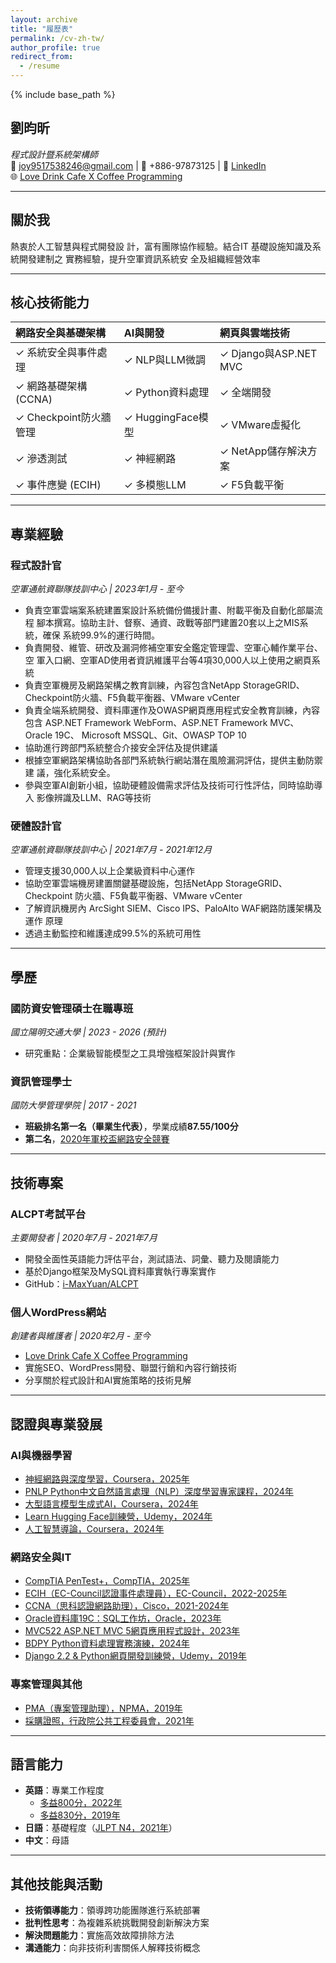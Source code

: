 ```yaml
---
layout: archive
title: "履歷表"
permalink: /cv-zh-tw/
author_profile: true
redirect_from:
  - /resume
---
```


{% include base_path %}


## 劉昀昕
*程式設計暨系統架構師*  
📧 joy9517538246@gmail.com | 📱 +886-97873125 | 🔗 [LinkedIn](https://www.linkedin.com/in/yun-hsin-liu/?locale=en_US)  
🌐 [Love Drink Cafe X Coffee Programming](https://lovedrinkcafe.com)

---

## 關於我
熱衷於人工智慧與程式開發設 計，富有團隊協作經驗。結合IT 基礎設施知識及系統開發建制之 實務經驗，提升空軍資訊系統安 全及組織經營效率

---

## 核心技術能力

| **網路安全與基礎架構** | **AI與開發** | **網頁與雲端技術** |
|:----------------------------------|:---------------------|:----------------------------|
| ✓ 系統安全與事件處理 | ✓ NLP與LLM微調 | ✓ Django與ASP.NET MVC |
| ✓ 網路基礎架構 (CCNA) | ✓ Python資料處理 | ✓ 全端開發 |
| ✓ Checkpoint防火牆管理 | ✓ HuggingFace模型 | ✓ VMware虛擬化 |
| ✓ 滲透測試 | ✓ 神經網路 | ✓ NetApp儲存解決方案 |
| ✓ 事件應變 (ECIH) | ✓ 多模態LLM | ✓ F5負載平衡 |

---

## 專業經驗

### **程式設計官**
*空軍通航資聯隊技訓中心 | 2023年1月 - 至今*

- 負責空軍雲端案系統建置案設計系統備份備援計畫、附載平衡及自動化部屬流程 腳本撰寫。協助主計、督察、通資、政戰等部門建置20套以上之MIS系統，確保 系統99.9%的運行時間。
- 負責開發、維管、研改及漏洞修補空軍安全鑑定管理雲、空軍心輔作業平台、空 軍入口網、空軍AD使用者資訊維護平台等4項30,000人以上使用之網頁系統
- 負責空軍機房及網路架構之教育訓練，內容包含NetApp StorageGRID、 Checkpoint防火牆、F5負載平衡器、VMware vCenter
- 負責全端系統開發、資料庫運作及OWASP網頁應用程式安全教育訓練，內容包含 ASP.NET Framework WebForm、ASP.NET Framework MVC、Oracle 19C、 Microsoft MSSQL、Git、OWASP TOP 10
- 協助進行跨部門系統整合介接安全評估及提供建議
- 根據空軍網路架構協助各部門系統執行網站潛在風險漏洞評估，提供主動防禦建 議，強化系統安全。
- 參與空軍AI創新小組，協助硬體設備需求評估及技術可行性評估，同時協助導入 影像辨識及LLM、RAG等技術

### **硬體設計官**
*空軍通航資聯隊技訓中心 | 2021年7月 - 2021年12月*

- 管理支援30,000人以上企業級資料中心運作
- 協助空軍雲端機房建置關鍵基礎設施，包括NetApp StorageGRID、Checkpoint 防火牆、F5負載平衡器、VMware vCenter
- 了解資訊機房內 ArcSight SIEM、Cisco IPS、PaloAlto WAF網路防護架構及運作 原理
- 透過主動監控和維護達成99.5%的系統可用性
---

## 學歷

### **國防資安管理碩士在職專班**
*國立陽明交通大學 | 2023 - 2026 (預計)*
- 研究重點：企業級智能模型之工具增強框架設計與實作

### **資訊管理學士**
*國防大學管理學院 | 2017 - 2021*
- **班級排名第一名（畢業生代表）**，學業成績**87.55/100分**
- **第二名**，[2020年軍校盃網路安全競賽](https://tw.news.yahoo.com/%E8%BB%8D%E6%A0%A1%E7%9B%83%E7%B6%B2%E8%B7%AF%E5%AE%89%E5%85%A8%E7%AB%B6%E8%B3%BD-%E7%AE%A1%E7%90%86%E5%AD%B8%E9%99%A2%E7%8D%B2%E4%BD%B3%E7%B8%BE-160000203.html)

---

## 技術專案

### **ALCPT考試平台**
*主要開發者 | 2020年7月 - 2021年7月*
- 開發全面性英語能力評估平台，測試語法、詞彙、聽力及閱讀能力
- 基於Django框架及MySQL資料庫實執行專案實作
- GitHub：[i-MaxYuan/ALCPT](https://github.com/i-MaxYuan/ALCPT)

### **個人WordPress網站**
*創建者與維護者 | 2020年2月 - 至今*
- [Love Drink Cafe X Coffee Programming](https://lovedrinkcafe.com)
- 實施SEO、WordPress開發、聯盟行銷和內容行銷技術
- 分享關於程式設計和AI實施策略的技術見解

---

## 認證與專業發展

### **AI與機器學習**
- [神經網路與深度學習，Coursera，2025年](https://www.coursera.org/account/accomplishments/verify/IL6YVLQ7VK6U)
- [PNLP Python中文自然語言處理（NLP）深度學習專家課程，2024年](https://t3764800.p.clickup-attachments.com/t3764800/bd14c453-b3c2-44ec-82e8-d3d20909200a/image.png?view=open)
- [大型語言模型生成式AI，Coursera，2024年](https://coursera.org/share/32a3342640ea17246b2a96aa6a3ff9b3)
- [Learn Hugging Face訓練營，Udemy，2024年](https://www.udemy.com/certificate/UC-673eadde-0a6b-4883-8c46-03d9804670a0/)
- [人工智慧導論，Coursera，2024年](https://coursera.org/share/f1a5c3b6f7af9e53039f5b05e20f6bdb)

### **網路安全與IT**
- [CompTIA PenTest+，CompTIA，2025年](https://t3764800.p.clickup-attachments.com/t3764800/0db3a5b3-926d-47a0-86d5-20082a87e2dc/image.png?view=open)
- [ECIH（EC-Council認證事件處理員），EC-Council，2022-2025年](https://t3764800.p.clickup-attachments.com/t3764800/5f36874b-8dde-4b33-8c7d-cfe2ea920735/ECC5037842691.jpeg?view=open)
- [CCNA（思科認證網路助理），Cisco，2021-2024年](https://t3764800.p.clickup-attachments.com/t3764800/e9c4a176-cf25-458a-9508-340c289b63bc/Cisco%20Certifications.jpeg?view=open)
- [Oracle資料庫19C：SQL工作坊，Oracle，2023年](https://t3764800.p.clickup-attachments.com/t3764800/5b141f1b-a0d5-46ea-9440-3bb29fb1b8a9/oracle-certificate.jpg?view=open)
- [MVC522 ASP.NET MVC 5網頁應用程式設計，2023年](https://t3764800.p.clickup-attachments.com/t3764800/db5dd9fe-407c-4b1b-8ff7-4e4a322a6cde/ASP.NET%20MVC%205.jpg?view=open)
- [BDPY Python資料處理實務演練，2024年](https://t3764800.p.clickup-attachments.com/t3764800/6607a159-1640-495d-9b54-f923d66cee97/BDPY.jpg?view=open)
- [Django 2.2 & Python網頁開發訓練營，Udemy，2019年](https://www.udemy.com/certificate/UC-DK32X8UO/)

### **專案管理與其他**
- [PMA（專案管理助理），NPMA，2019年](https://t3764800.p.clickup-attachments.com/t3764800/44a2f1e1-6b0e-4d39-aded-fdb486d04dc8/Screen%20Shot%202024-07-14%20at%203.11.07%20PM.png?view=open)
- [採購證照，行政院公共工程委員會，2021年](https://t3764800.p.clickup-attachments.com/t3764800/95e6babd-de9c-4cce-9aa5-7f0e2016cf09/%E6%8E%A1%E8%B3%BC%E8%AD%89%E7%85%A7.jpg?view=open)

---


## 語言能力
- **英語**：專業工作程度
  - [多益800分，2022年](https://t3764800.p.clickup-attachments.com/t3764800/64128f81-6a59-48a8-9947-c5a280a5efa2/image.png?view=open)
  - [多益830分，2019年](https://t3764800.p.clickup-attachments.com/t3764800/2bb2f7e6-ce9f-4d2d-ad6f-a219128ab5aa/Screen%20Shot%202024-07-14%20at%203.23.07%20PM.png?view=open)
- **日語**：基礎程度（[JLPT N4，2021年](https://t3764800.p.clickup-attachments.com/t3764800/96d7469a-0b10-4d85-8d1a-159cb983f33c/image.png?view=open)）
- **中文**：母語

---

## 其他技能與活動
- **技術領導能力**：領導跨功能團隊進行系統部署
- **批判性思考**：為複雜系統挑戰開發創新解決方案
- **解決問題能力**：實施高效故障排除方法
- **溝通能力**：向非技術利害關係人解釋技術概念
